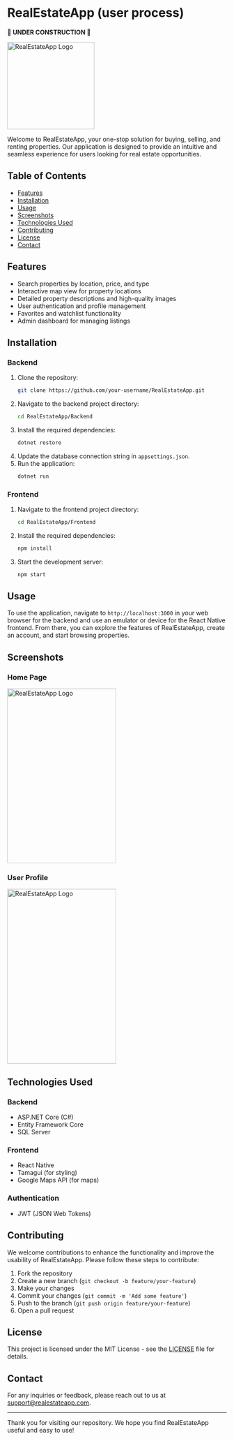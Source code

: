 # RealEstateApp (user process)

**🚧 UNDER CONSTRUCTION 🚧**

<img src="https://github.com/KRISHNA-DHARSANDIA/jmin-bazar/assets/104525693/9c8c162a-3356-47dd-bae3-5e66fc0b6ed6" alt="RealEstateApp Logo" width="200" height="200">


Welcome to RealEstateApp, your one-stop solution for buying, selling, and renting properties. Our application is designed to provide an intuitive and seamless experience for users looking for real estate opportunities.

## Table of Contents

- [Features](#features)
- [Installation](#installation)
- [Usage](#usage)
- [Screenshots](#screenshots)
- [Technologies Used](#technologies-used)
- [Contributing](#contributing)
- [License](#license)
- [Contact](#contact)

## Features

- Search properties by location, price, and type
- Interactive map view for property locations
- Detailed property descriptions and high-quality images
- User authentication and profile management
- Favorites and watchlist functionality
- Admin dashboard for managing listings

## Installation

### Backend

1. Clone the repository:
    ```bash
    git clone https://github.com/your-username/RealEstateApp.git
    ```
2. Navigate to the backend project directory:
    ```bash
    cd RealEstateApp/Backend
    ```
3. Install the required dependencies:
    ```bash
    dotnet restore
    ```
4. Update the database connection string in `appsettings.json`.
5. Run the application:
    ```bash
    dotnet run
    ```

### Frontend

1. Navigate to the frontend project directory:
    ```bash
    cd RealEstateApp/Frontend
    ```
2. Install the required dependencies:
    ```bash
    npm install
    ```
3. Start the development server:
    ```bash
    npm start
    ```

## Usage

To use the application, navigate to `http://localhost:3000` in your web browser for the backend and use an emulator or device for the React Native frontend. From there, you can explore the features of RealEstateApp, create an account, and start browsing properties.

## Screenshots

### Home Page

<img src="https://github.com/KRISHNA-DHARSANDIA/jmin-bazar/assets/104525693/9af10ce1-282f-4a2b-94e1-c8185e32b03d" alt="RealEstateApp Logo" width="250" height="400">


### User Profile

<img src="https://github.com/KRISHNA-DHARSANDIA/jmin-bazar/assets/104525693/e98128f9-5f6d-409b-8e73-550fbf05a532" alt="RealEstateApp Logo" width="250" height="400">

## Technologies Used

### Backend
- ASP.NET Core (C#)
- Entity Framework Core
- SQL Server

### Frontend
- React Native
- Tamagui (for styling)
- Google Maps API (for maps)

### Authentication
- JWT (JSON Web Tokens)

## Contributing

We welcome contributions to enhance the functionality and improve the usability of RealEstateApp. Please follow these steps to contribute:

1. Fork the repository
2. Create a new branch (`git checkout -b feature/your-feature`)
3. Make your changes
4. Commit your changes (`git commit -m 'Add some feature'`)
5. Push to the branch (`git push origin feature/your-feature`)
6. Open a pull request

## License

This project is licensed under the MIT License - see the [LICENSE](LICENSE) file for details.

## Contact

For any inquiries or feedback, please reach out to us at [support@realestateapp.com](mailto:support@realestateapp.com).

---

Thank you for visiting our repository. We hope you find RealEstateApp useful and easy to use!
